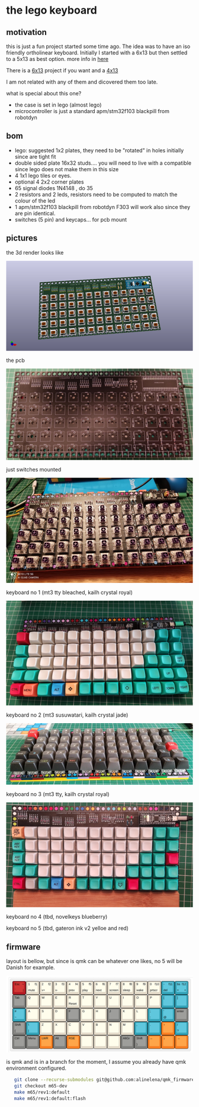 the lego keyboard
=================

motivation
----------

this is just a fun project started some time ago.
The idea was to have an iso friendly ortholinear keyboard.
Initially I started with a 6x13 but then settled to a 5x13 as best option.
more info in [here](https://alin.elena.space/blog/keeblego/)


There is a [6x13](https://github.com/Kyrremann/index-tab) project if you want
and a [4x13](https://github.com/farfalleflickan/nack)

I am not related with any of them and dicovered them too late.

what is special about this one?

  * the case is set in lego (almost lego)
  * microcontroller is just a standard apm/stm32f103 blackpill from robotdyn


bom
---

 * lego: suggested 1x2 plates, they need to be "rotated" in holes initially since are tight fit
 * double sided plate 16x32 studs.... you will need to live with a compatible since lego does not make them in this size
 * 4 1x1 lego tiles or eyes.
 * optional 4 2x2 corner plates
 * 65 signal diodes 1N4148 , do 35
 * 2 resistors  and 2 leds, resistors need to be computed to match the colour of the led
 * 1 apm/stm32f103 blackpill from robotdyn F303 will work also since they are pin identical.
 * switches (5 pin) and keycaps... for pcb mount

pictures
--------

  the 3d render looks like

  ![3d render](pics/m65.png)

  the pcb

  ![3d render](pics/m65-pcb.jpg)

  just switches mounted

  ![3d render](pics/m65-nokey.jpg)

  keyboard no 1 (mt3 tty bleached, kailh crystal royal)

  ![3d render](pics/m65-tty.png)

  keyboard no 2 (mt3 susuwatari, kailh crystal jade)

  ![3d render](pics/m65-susu.jpg)

  keyboard no 3 (mt3 tty, kailh crystal royal)

  ![3d render](pics/m65-tty-2.jpg)

  keyboard no 4 (tbd, novelkeys blueberry)

  keyboard no 5 (tbd, gateron ink v2 yelloe and red)

firmware
--------

   layout is bellow, but since is qmk can be whatever one likes, no 5 will be Danish for example.

   ![3d render](pics/m65-layout.png)

   is qmk and is in a branch for the moment, I assume you already have qmk environment configured.

```bash
   git clone --recurse-submodules git@github.com:alinelena/qmk_firmware.git
   git checkout m65-dev
   make m65/rev1:default
   make m65/rev1:default:flash
```


